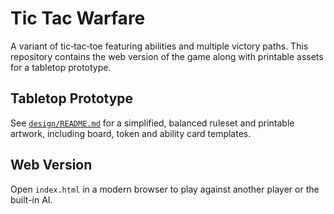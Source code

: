 # Tic Tac Warfare

A variant of tic‑tac‑toe featuring abilities and multiple victory paths. This repository contains the web version of the game along with printable assets for a tabletop prototype.

## Tabletop Prototype

See [`design/README.md`](design/README.md) for a simplified, balanced ruleset and printable artwork, including board, token and ability card templates.

## Web Version

Open `index.html` in a modern browser to play against another player or the built-in AI.
